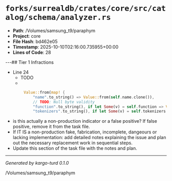 # `forks/surrealdb/crates/core/src/catalog/schema/analyzer.rs`

- **Path**: /Volumes/samsung_t9/paraphym
- **Project**: core
- **File Hash**: bd462e05  
- **Timestamp**: 2025-10-10T02:16:00.735955+00:00  
- **Lines of Code**: 28

---## Tier 1 Infractions 


- Line 24
  - TODO
  - 

```rust
		Value::from(map! {
			"name".to_string() => Value::from(self.name.clone()),
			// TODO: Null byte validity
			"function".to_string(), if let Some(v) = self.function => Value::from(v.clone()),
			"tokenizers".to_string(), if let Some(v) = self.tokenizers =>
```

- is this actually a non-production indicator or a false positive? If false positive, remove it from the task file.
- If IT IS a non-production fake, fabrication, incomplete, dangeours or lacking implementation: add detailed notes explaining the issue and plan out the necessary replacement work in sequential steps. 
- Update this section of the task file with the notes and plan.

---

*Generated by kargo-turd 0.1.0*

/Volumes/samsung_t9/paraphym
